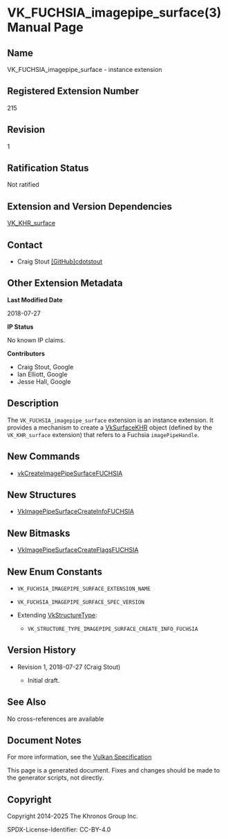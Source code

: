 # VK\_FUCHSIA\_imagepipe\_surface(3) Manual Page

## Name

VK\_FUCHSIA\_imagepipe\_surface - instance extension



## [](#_registered_extension_number)Registered Extension Number

215

## [](#_revision)Revision

1

## [](#_ratification_status)Ratification Status

Not ratified

## [](#_extension_and_version_dependencies)Extension and Version Dependencies

[VK\_KHR\_surface](https://registry.khronos.org/vulkan/specs/latest/man/html/VK_KHR_surface.html)

## [](#_contact)Contact

- Craig Stout [\[GitHub\]cdotstout](https://github.com/KhronosGroup/Vulkan-Docs/issues/new?body=%5BVK_FUCHSIA_imagepipe_surface%5D%20%40cdotstout%0A%2AHere%20describe%20the%20issue%20or%20question%20you%20have%20about%20the%20VK_FUCHSIA_imagepipe_surface%20extension%2A)

## [](#_other_extension_metadata)Other Extension Metadata

**Last Modified Date**

2018-07-27

**IP Status**

No known IP claims.

**Contributors**

- Craig Stout, Google
- Ian Elliott, Google
- Jesse Hall, Google

## [](#_description)Description

The `VK_FUCHSIA_imagepipe_surface` extension is an instance extension. It provides a mechanism to create a [VkSurfaceKHR](https://registry.khronos.org/vulkan/specs/latest/man/html/VkSurfaceKHR.html) object (defined by the `VK_KHR_surface` extension) that refers to a Fuchsia `imagePipeHandle`.

## [](#_new_commands)New Commands

- [vkCreateImagePipeSurfaceFUCHSIA](https://registry.khronos.org/vulkan/specs/latest/man/html/vkCreateImagePipeSurfaceFUCHSIA.html)

## [](#_new_structures)New Structures

- [VkImagePipeSurfaceCreateInfoFUCHSIA](https://registry.khronos.org/vulkan/specs/latest/man/html/VkImagePipeSurfaceCreateInfoFUCHSIA.html)

## [](#_new_bitmasks)New Bitmasks

- [VkImagePipeSurfaceCreateFlagsFUCHSIA](https://registry.khronos.org/vulkan/specs/latest/man/html/VkImagePipeSurfaceCreateFlagsFUCHSIA.html)

## [](#_new_enum_constants)New Enum Constants

- `VK_FUCHSIA_IMAGEPIPE_SURFACE_EXTENSION_NAME`
- `VK_FUCHSIA_IMAGEPIPE_SURFACE_SPEC_VERSION`
- Extending [VkStructureType](https://registry.khronos.org/vulkan/specs/latest/man/html/VkStructureType.html):
  
  - `VK_STRUCTURE_TYPE_IMAGEPIPE_SURFACE_CREATE_INFO_FUCHSIA`

## [](#_version_history)Version History

- Revision 1, 2018-07-27 (Craig Stout)
  
  - Initial draft.

## [](#_see_also)See Also

No cross-references are available

## [](#_document_notes)Document Notes

For more information, see the [Vulkan Specification](https://registry.khronos.org/vulkan/specs/latest/html/vkspec.html#VK_FUCHSIA_imagepipe_surface)

This page is a generated document. Fixes and changes should be made to the generator scripts, not directly.

## [](#_copyright)Copyright

Copyright 2014-2025 The Khronos Group Inc.

SPDX-License-Identifier: CC-BY-4.0
